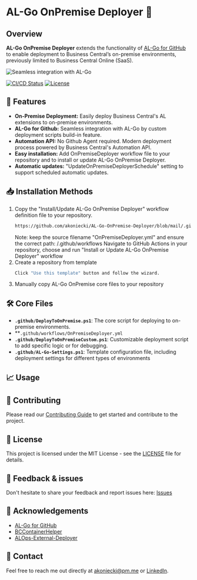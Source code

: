 # AL-Go OnPremise Deployer 🚀

## Overview
**AL-Go OnPremise Deployer** extends the functionality of [AL-Go for GitHub](https://github.com/microsoft/AL-Go) to enable deployment to Business Central’s on-premise environments, previously limited to Business Central Online (SaaS).

![Seamless integration with AL-Go](https://i.pinimg.com/originals/4f/7e/ab/4f7eab8b98913e658391c54b57980e68.gif)

[![CI/CD Status](https://img.shields.io/github/actions/workflow/status/akoniecki/AL-Go-OnPremise-Deployer/CICD.yml)](https://github.com/akoniecki/AL-Go-OnPremise-Deployer/actions)
[![License](https://img.shields.io/github/license/akoniecki/AL-Go-OnPremise-Deployer)](LICENSE)

## 🚀 Features
- **On-Premise Deployment:** Easily deploy Business Central's AL extensions to on-premise environments.
- **AL-Go for Github:** Seamless integration with AL-Go by custom deployment scripts build-in feature.
- **Automation API:** No Github Agent required. Modern deployment process powered by Business Central's Automation API.
- **Easy installation:** Add OnPremiseDeployer workflow file to your repository and to install or update AL-Go OnPremise Deployer.
- **Automatic updates:** "UpdateOnPremiseDeployerSchedule" setting to support scheduled automatic updates.

## 📥 Installation Methods
1. Copy the "Install/Update AL-Go OnPremise Deployer" workflow definition file to your repository.
   ```bash
   https://github.com/akoniecki/AL-Go-OnPremise-Deployer/blob/mail/.github/workflows/OnPremiseDeployer.yml
   ```
   Note: keep the source filename "OnPremiseDeployer.yml" and ensure the correct path: <your-repository>/.github/workflows
   Navigate to GitHub Actions in your repository, choose and run "Install or Update AL-Go OnPremise Deployer" workflow
2. Create a repository from template 
   ```bash
   Click "Use this template" button and follow the wizard.
   ```
3. Manually copy AL-Go OnPremise core files to your repository

## 🛠️ Core Files
- **`.github/DeployToOnPremise.ps1`**: The core script for deploying to on-premise environments.
- **`.github/workflows/OnPremiseDeployer.yml`
- **`.github/DeployToOnPremiseCustom.ps1`**: Customizable deployment script to add specific logic or for debugging.
- **`.github/AL-Go-Settings.ps1`**: Template configuration file, including deployment settings for different types of environments

## 📈 Usage


## 🌟 Contributing
Please read our [Contributing Guide](CONTRIBUTING.md) to get started and contribute to the project.

## 📜 License
This project is licensed under the MIT License - see the [LICENSE](LICENSE) file for details.

## 💬 Feedback & issues
Don't hesitate to share your feedback and report issues here: [Issues](https://github.com/akoniecki/AL-Go-OnPremise-Deployer/issues)


## 🙌 Acknowledgements
- [AL-Go for GitHub](https://github.com/microsoft/AL-Go)
- [BCContainerHelper](https://github.com/microsoft/navcontainerhelper)
- [ALOps-External-Deployer](https://github.com/HodorNV/ALOps-External-Deployer)

## 📧 Contact
Feel free to reach me out directly at [akoniecki@pm.me](mailto:akoniecki@pm.me) or [LinkedIn](https://www.linkedin.com/in/akoniecki/).

